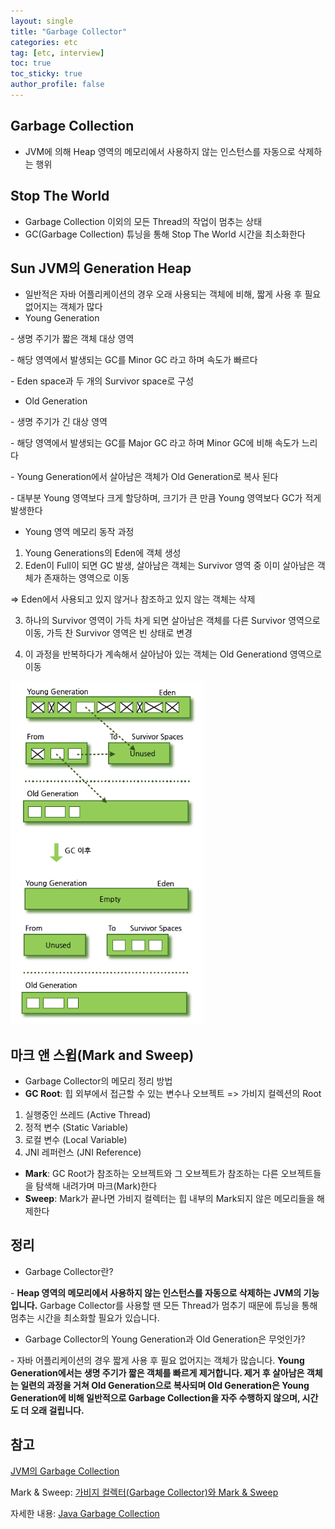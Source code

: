 ```yaml
---
layout: single
title: "Garbage Collector"
categories: etc
tag: [etc, interview]
toc: true
toc_sticky: true
author_profile: false
---
```

## Garbage Collection

* JVM에 의해 Heap 영역의 메모리에서 사용하지 않는 인스턴스를 자동으로 삭제하는 행위



## Stop The World

* Garbage Collection 이외의 모든 Thread의 작업이 멈추는 상태
* GC(Garbage Collection) 튜닝을 통해 Stop The World 시간을 최소화한다



## Sun JVM의 Generation Heap

* 일반적은 자바 어플리케이션의 경우 오래 사용되는 객체에 비해, 짧게 사용 후 필요 없어지는 객체가 많다
* Young Generation

\- 생명 주기가 짧은 객체 대상 영역

\- 해당 영역에서 발생되는 GC를 Minor GC 라고 하며 속도가 빠르다

\- Eden space과 두 개의 Survivor space로 구성

* Old Generation

\- 생명 주기가 긴 대상 영역

\- 해당 영역에서 발생되는 GC를 Major GC 라고 하며 Minor GC에 비해 속도가 느리다

\- Young Generation에서 살아남은 객체가 Old Generation로 복사 된다

\- 대부분 Young 영역보다 크게 할당하며, 크기가 큰 만큼 Young 영역보다 GC가 적게 발생한다



* Young 영역 메모리 동작 과정

1. Young Generations의 Eden에 객체 생성
2. Eden이 Full이 되면 GC 발생, 살아남은 객체는 Survivor 영역 중 이미 살아남은 객체가 존재하는 영역으로 이동

=> Eden에서 사용되고 있지 않거나 참조하고 있지 않는 객체는 삭제

3. 하나의 Survivor 영역이 가득 차게 되면 살아남은 객체를 다른 Survivor 영역으로 이동, 가득 찬 Survivor 영역은 빈 상태로 변경

4. 이 과정을 반복하다가 계속해서 살아남아 있는 객체는 Old Generationd 영역으로 이동

<img src="../../images/2022-07-29-Garbage Collector/image-20220729094616336.png" alt="image-20220729094616336" style="zoom: 80%;" />



## 마크 앤 스윕(Mark and Sweep)

* Garbage Collector의 메모리 정리 방법
* **GC Root**: 힙 외부에서 접근할 수 있는 변수나 오브젝트 => 가비지 컬렉션의 Root

1. 실행중인 쓰레드 (Active Thread)
2. 정적 변수 (Static Variable)
3. 로컬 변수 (Local Variable)
4. JNI 레퍼런스 (JNI Reference)

* **Mark**: GC Root가 참조하는 오브젝트와 그 오브젝트가 참조하는 다른 오브젝트들을 탐색해 내려가며 마크(Mark)한다
* **Sweep**: Mark가 끝나면 가비지 컬렉터는 힙 내부의 Mark되지 않은 메모리들을 해제한다



## 정리

* Garbage Collector란?

\- **Heap 영역의 메모리에서 사용하지 않는 인스턴스를 자동으로 삭제하는 JVM의 기능입니다.** Garbage Collector를 사용할 땐 모든 Thread가 멈추기 때문에 튜닝을 통해 멈추는 시간을 최소화할 필요가 있습니다.

* Garbage Collector의 Young Generation과 Old Generation은 무엇인가?

\- 자바 어플리케이션의 경우 짧게 사용 후 필요 없어지는 객체가 많습니다. **Young Generation에서는 생명 주기가 짧은 객체를 빠르게 제거합니다. 제거 후 살아남은 객체는 일련의 과정을 거쳐 Old Generation으로 복사되며 Old Generation은 Young Generation에 비해 일반적으로 Garbage Collection을 자주 수행하지 않으며, 시간도 더 오래 걸립니다.**



## 참고

<a href="https://www.holaxprogramming.com/2013/07/20/java-jvm-gc/" target="_blank">JVM의 Garbage Collection</a>

Mark & Sweep: <a href="https://imasoftwareengineer.tistory.com/103" target="_blank">가비지 컬렉터(Garbage Collector)와 Mark & Sweep</a>

자세한 내용: <a href="https://d2.naver.com/helloworld/1329" target="_blank">Java Garbage Collection</a>

